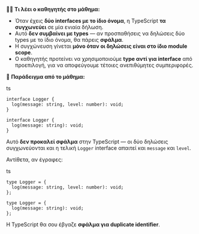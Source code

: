  
👨‍🏫 **Τι λέει ο καθηγητής στο μάθημα:**

- Όταν έχεις **δύο interfaces με το ίδιο όνομα**, η TypeScript **τα συγχωνεύει** σε μία ενιαία δήλωση.
- Αυτό **δεν συμβαίνει με types** — αν προσπαθήσεις να δηλώσεις δύο types με το ίδιο όνομα, θα πάρεις **σφάλμα**.
- Η συγχώνευση γίνεται **μόνο όταν οι δηλώσεις είναι στο ίδιο module scope**.
- Ο καθηγητής προτείνει να χρησιμοποιούμε **type αντί για interface** από προεπιλογή, για να αποφεύγουμε τέτοιες ανεπιθύμητες συμπεριφορές.

📌 **Παράδειγμα από το μάθημα:**

ts

```tsx
interface Logger {
  log(message: string, level: number): void;
}

interface Logger {
  log(message: string): void;
}
```

Αυτό **δεν προκαλεί σφάλμα** στην TypeScript — οι δύο δηλώσεις συγχωνεύονται και η τελική `Logger` interface απαιτεί και `message` και `level`.

Αντίθετα, αν έγραφες:

ts

```tsx
type Logger = {
  log(message: string, level: number): void;
};

type Logger = {
  log(message: string): void;
};
```

Η TypeScript θα σου έβγαζε **σφάλμα για duplicate identifier**.